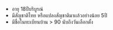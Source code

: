 - อายุ 18ปีบริบูรณ์
- มีสัญชาติไทย หรือแปลงสัญชาติมาเเล้วอย่างน้อย 5ปี
- มีชื่อในทะเบียนบ้าน > 90 นับถึงวันเลือกตั้ง